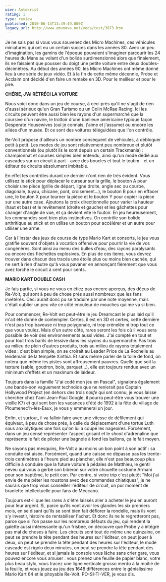 ```yaml
---
user: Antekrist
rating: 1
type: review
published: 2010-06-14T13:49:49.000Z
legacy_url: http://www.emunova.net/veda/test/3873.htm
---
```

Je ne sais pas si vous vous souvenez des Micro Machines, ces véhicules miniatures qui ont eu un certain succès dans les années 80\. Avec un peu d'imagination, les gamins de l'époque pouvaient s'imaginer parcourir les 24 heures du Mans au volant d'un bolide surdimensionné alors que finalement, ils ne faisaient que pousser du doigt une petite voiture entre deux doubles-décimètres. Au début des années 90, les Micro Machines ont même donné lieu à une série de jeux vidéo. Et à la fin de cette même décennie, Probe et Acclaim ont décidé d'en faire un remake en 3D. Pour le meilleur et pour le pire.  

  

**CHÉRIE, J'AI RÉTRÉCI LA VOITURE**  

Nous voici donc dans un jeu de course, à ceci près qu'il ne s'agit de rien d'aussi sérieux qu'un Gran Turismo ou un Colin McRae Racing. Ici les circuits peuvent être aussi bien les rayons d'un supermarché que la coursive d'un navire, le trottoir d'une banlieue américaine typique façon Desperate Housewives (oui je connais, j'aime et j'assume) ou encore les allées d'un musée. Et ce sont des voitures téléguidées que l'on contrôle.  

Re-Volt propose d'ailleurs un nombre conséquent de véhicules, à débloquer petit à petit. Les modes de jeu sont relativement peu nombreux et plutôt conventionnels (ou plutôt ils le sont depuis un certain Trackmania) : championnat et courses simples bien entendu, ainsi qu'un mode dédié aux cascades sur un circuit à part - avec des boucles et tout le toutim - et un éditeur de circuits absolument imbitable.  

En effet les contrôles durant ce dernier n'ont rien de très évident. Vous utilisez le stick pour déplacer le curseur sur la grille, le bouton A pour choisir une pièce (grille de départ, ligne droite, angle sec ou courbe, diagonale, tuyau, chicane, pont, croisement...), le bouton B pour en effacer une, le bouton X pour tourner la pièce et le bouton Y pour copier la pièce sur une autre case. Ajoutons la croix directionnelle pour varier la hauteur (haut et bas) et le revêtement (droite et gauche) et les gâchettes pour changer d'angle de vue, et ça devient vite le foutoir. En jeu heureusement, les commandes sont bien plus instinctives. On contrôle son bolide arthritique au stick et on utilise un bouton pour accélérer et un autre pour utiliser une arme.  

Car à l'instar des jeux de course de type Mario Kart et consorts, le jeu vous gratifie souvent d'objets à vocation offensive pour pourrir la vie de vos congénères. Sont ainsi au menu des bulles d'eau, des rayons paralysants ou encore des fléchettes explosives. En plus de ces items, vous devrez trouver dans chacun des tracés une étoile plus ou moins bien cachée, qui ne sert à rien d'autre qu'à vous pavaner en annonçant fièrement que vous avez torché le circuit à cent pour cents.  

  

**MARIO KART DOUBLE CASH**  

Je fais partie, si vous ne vous en étiez pas encore aperçus, des déçus de Re-Volt, qui sont à peu de chose près aussi nombreux que les fans invétérés. Ceci aurait donc pu se traduire par une note moyenne, mais c'était oublier un peu vite ce côté enculeur de mouches qui me va si bien.  

Pour commencer, Re-Volt est peut-être le jeu Dreamcast le plus laid qu'il m'ait été donné de contempler. Certes, il est en 3D et certes, cette dernière n'est pas trop baveuse ni trop polygonale, ni trop crénelée ni trop tout ce que vous voulez. Mais d'un autre côté, rares seront les fois où il vous sera possible de voir des environnements aussi vides. J'ai compté en tout et pour tout trois barils de lessive dans les rayons du supermarché. Pas trois au milieu de plein d'autres produits, trois au milieu de rayons totalement vides : c'est bien simple, on se croirait au Leader Price de La Rochelle au lendemain de la tempête Xinthia. Et sans même parler de la toile de fond, on notera que même les pistes sont affreusement pauvres. Quelle que soit la texture (sable, goudron, bois, parquet...), elle est toujours rendue avec un minimum d'effets et un maximum de laideur.  

Toujours dans la famille "J'ai codé mon jeu en Pascal", signalons également une bande-son vaguement technoïde que ne renierait pas Captain Hollywood Project (en dehors des trois _nolife_ qui ont connu, je vous laisse chercher chez l'ami Jean-Paul Google, il pourra peut-être vous trouver une vieille K7) et qui sent bon les vacances d'été de 1992 à la fête du village de Ploumenec'h-lès-Eaux, je vous y emmènerai un jour.  

Enfin, et surtout, il va falloir faire avec une vitesse de défilement qui équivaut, à peu de chose près, à celle du déplacement d'une tortue Luth sous anxiolytiques une fois qu'on lui a coupé les nageoires. Forcément, dans un jeu censé représenter l'aspect grisant et le _shoot_ d'adrénaline que représente le fait de piloter une bagnole à fond les ballons, ça le fait moyen.  

Ne soyons pas mesquins, Re-Volt a au moins un bon point à son actif : sa conduite est aisée. Forcément, quand une caisse ne dépasse pas les trente-trois centimètres à l'heure pied au plancher, elle n'est pas beaucoup plus difficile à conduire que la future voiture à pédales de Matthieu, le gentil neveu qui vous a gerbé son biberon sur votre chouette costume Armani pour son baptême, le petit con. Par contre, si votre trip c'est plutôt "Moi j'ai envie de me péter les roustons avec des commandes chiatiques", je ne saurais que trop vous conseiller l'éditeur de circuit, un pur moment de branlette intellectuelle pour fans de Meccano.  

Toujours est-il que les rares à s'être laissés aller à acheter le jeu en auront pour leur argent. Si, parce qu'ils vont avoir les glandes les six premiers mois, en se disant qu'ils se sont bien fait déflorer la rondelle, mais ils vont s'y investir, histoire de rentabiliser l'achat. Et donc ils ne le regretteront pas, parce que si l'on passe sur les nombreux défauts du jeu, qui rendent la galette aussi intéressante qu'un frisbee, on découvre que Probe y a intégré pas mal de choses à faire. Les circuits sont tout de même une quinzaine, on peut se prendre la tête pendant des heures sur l'éditeur, on peut jouer à deux, on peut se prendre la tête pendant des heures sur l'éditeur, le mode cascade est rigolo deux minutes, on peut se prendre la tête pendant des heures sur l'éditeur, et si jamais la console vous lâche sans crier gare, vous pouvez encore vous amuser : vous prenez une feuille de papier blanc, votre plus beau stylo, vous tracez une ligne verticale grosso merdo à la moitié de la feuille, et vous jouez au jeu des 1648 différences entre le génialissime Mario Kart 64 et le pitoyable Re-Volt. PO-SI-TI-VER, je vous dis.